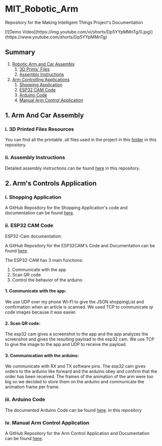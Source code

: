 # MIT_Robotic_Arm
Repository for the Making Intelligent Things Project's Documentation

<div>
   [![Demo Video](https://img.youtube.com/vi/shorts/Dp5YYpMMnTg/0.jpg)](https://www.youtube.com/shorts/Dp5YYpMMnTg)
</div>

## Summary

1. [Robotic Arm and Car Assembly](#1-arm-and-car-assembly)
   1. [3D Prints' Files](#i-3d-printed-files-resources)
   2. [Assembly Instructions](#ii-assembly-instructions)
2. [Arm Controlling Applications](#2-arms-controls-application)
   1. [Shopping Application](#i-shopping-application)
   2. [ESP32 CAM Code](#ii-esp32-cam-code)
   3. [Arduino Code](#iii-arduino-code)
   4. [Manual Arm Control Application](#iv-manual-arm-control-application)

## 1. Arm And Car Assembly

### i. 3D Printed Files Resources

You can find all the printable .stl files used in the project in this [folder](/printable_stls) in this 
repository.

### ii. Assembly Instructions

Detailed assembly instructions can be found [here](/assembly_instructions) in this repository.

## 2. Arm's Controls Application

### i. Shopping Application

A GitHub Repository for the Shopping Application's code and documentation can be found 
[here](https://github.com/Zephyr75/bobby_shopping).

### ii. ESP32 CAM Code
ESP32-Cam documentation:

A GitHub Repository for the ESP32CAM's Code and Documentation can be found
[here](https://github.com/Aco-Hub/ESP32-Cam-Shopping).

The ESP32-CAM has 3 main functions:

1. Communicate with the app
2. Scan QR code
3. Control the behavior of the arduino
#### 1. Communicate with the app:

We use UDP over my phone WI-FI to give the JSON shoppingList and confirmation
when an article is scanned. We used TCP to communicate qr code images because
it was easier.

#### 2. Scan QR code:

The esp32 cam gives a screenshot to the app and the app analyzes the screenshot
and gives the resulting payload to the esp32 cam. We use TCP to give the image 
to the app and UDP to receive the payload.

#### 3. Communication with the arduino:

We communicate with RX and TX software pins. The esp32 cam gives orders to
the arduino like forward and the arduino obey and confirm that the order has 
been received. The frames of the animation of the arm were too big so we decided 
to store them on the arduino and communicate the animation frame per frame.

### iii. Arduino Code

The documented Arduino Code can be found [here](/arduino_code/arduino_final_program.ino).
in this repository

### iv. Manual Arm Control Application

A GitHub Repository for the Arm Control Application and Documentation can be found
[here](https://github.com/WollfieGitHub/SerialArmCommunication).
